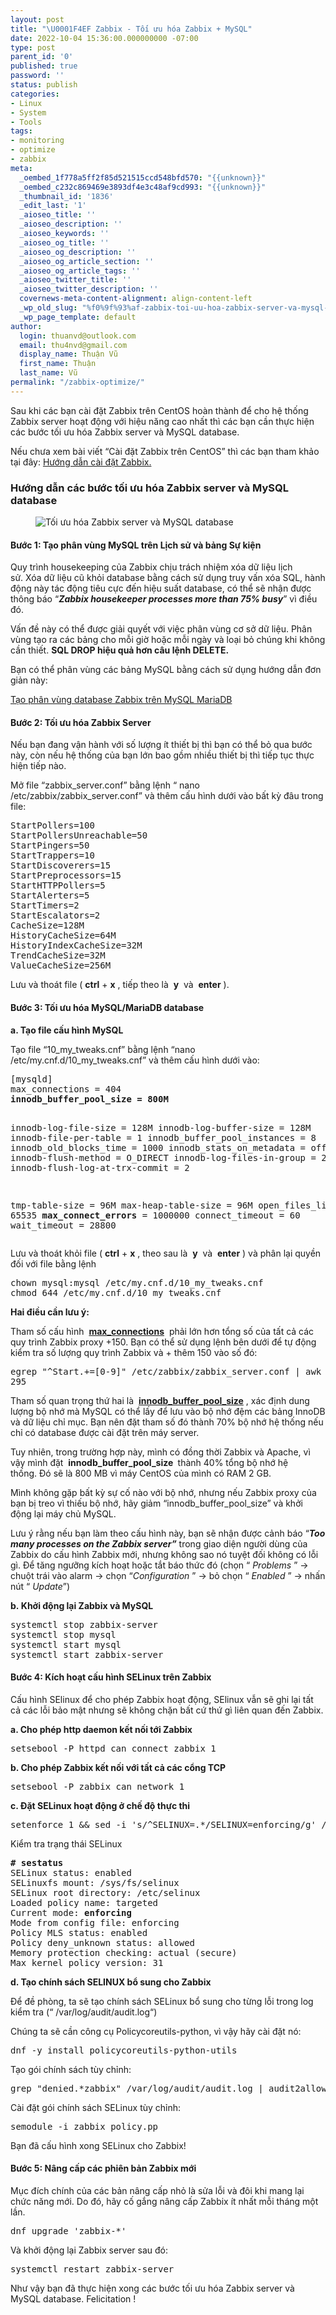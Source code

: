 ```yaml
---
layout: post
title: "\U0001F4EF Zabbix - Tối ưu hóa Zabbix + MySQL"
date: 2022-10-04 15:36:00.000000000 -07:00
type: post
parent_id: '0'
published: true
password: ''
status: publish
categories:
- Linux
- System
- Tools
tags:
- monitoring
- optimize
- zabbix
meta:
  _oembed_1f778a5ff2f85d521515ccd548bfd570: "{{unknown}}"
  _oembed_c232c869469e3893df4e3c48af9cd993: "{{unknown}}"
  _thumbnail_id: '1836'
  _edit_last: '1'
  _aioseo_title: ''
  _aioseo_description: ''
  _aioseo_keywords: ''
  _aioseo_og_title: ''
  _aioseo_og_description: ''
  _aioseo_og_article_section: ''
  _aioseo_og_article_tags: ''
  _aioseo_twitter_title: ''
  _aioseo_twitter_description: ''
  covernews-meta-content-alignment: align-content-left
  _wp_old_slug: "%f0%9f%93%af-zabbix-toi-uu-hoa-zabbix-server-va-mysql-database"
  _wp_page_template: default
author:
  login: thuanvd@outlook.com
  email: thu4nvd@gmail.com
  display_name: Thuận Vũ
  first_name: Thuận
  last_name: Vũ
permalink: "/zabbix-optimize/"
---
```

<p><!-- wp:paragraph --></p>
<p>Sau khi các bạn cài đặt Zabbix trên CentOS hoàn thành để cho hệ thống Zabbix server hoạt động với hiệu năng cao nhất thì các bạn cần thực hiện các bước tối ưu hóa Zabbix server và MySQL database.</p>
<p><!-- /wp:paragraph --></p>
<p><!-- wp:paragraph --></p>
<p>Nếu chưa xem bài viết “Cài đặt Zabbix trên CentOS” thì các bạn tham khảo tại đây: <a href="https://thuanvu.me/zabbix-install" target="_blank" rel="noopener" title="Hướng dẫn cài đặt Zabbix.">Hướng dẫn cài đặt Zabbix.</a></p>
<p><!-- /wp:paragraph --></p>
<p><!-- wp:kadence/tableofcontents {"uniqueID":"_450b2a-a8","allowedHeaders":[{"h1":false,"h2":false,"h3":false,"h4":true,"h5":false,"h6":false}],"containerBackground":"#abb8c3"} /--></p>
<p><!-- wp:heading {"level":3} --></p>
<h3>Hướng dẫn các bước tối ưu hóa Zabbix server và MySQL database</h3>
<p><!-- /wp:heading --></p>
<p><!-- wp:image --></p>
<figure class="wp-block-image"><img src="{{ site.baseurl }}/assets/2022/10/Toi-uu-hoa-Zabbix-server-va-MySQL-database.png" alt="Tối ưu hóa Zabbix server và MySQL database" /></figure>
<p><!-- /wp:image --></p>
<p><!-- wp:heading {"level":4} --></p>
<h4><strong>Bước 1: Tạo phân vùng MySQL trên Lịch sử và bảng Sự kiện</strong></h4>
<p><!-- /wp:heading --></p>
<p><!-- wp:paragraph --></p>
<p>Quy trình housekeeping của Zabbix chịu trách nhiệm xóa dữ liệu lịch sử. Xóa dữ liệu cũ khỏi database bằng cách sử dụng truy vấn xóa SQL, hành động này tác động tiêu cực đến hiệu suất database, có thể sẽ nhận được thông báo “<strong><em>Zabbix housekeeper processes more than 75% busy</em></strong>” vì điều đó.</p>
<p><!-- /wp:paragraph --></p>
<p><!-- wp:paragraph --></p>
<p>Vấn đề này có thể được giải quyết với việc phân vùng cơ sở dữ liệu. Phân vùng tạo ra các bảng cho mỗi giờ hoặc mỗi ngày và loại bỏ chúng khi không cần thiết. <strong>SQL DROP hiệu quả hơn câu lệnh DELETE.</strong></p>
<p><!-- /wp:paragraph --></p>
<p><!-- wp:paragraph --></p>
<p>Bạn có thể phân vùng các bảng MySQL bằng cách sử dụng&nbsp;hướng dẫn đơn giản này:</p>
<p><!-- /wp:paragraph --></p>
<p><!-- wp:paragraph --></p>
<p><a href="https://thuanvu.me/zabbix-mariadb-repartition" target="_blank" rel="noopener">Tạo phân vùng database Zabbix trên MySQL MariaDB</a></p>
<p><!-- /wp:paragraph --></p>
<p><!-- wp:heading {"level":4} --></p>
<h4><strong>Bước 2: Tối ưu hóa Zabbix Server</strong></h4>
<p><!-- /wp:heading --></p>
<p><!-- wp:paragraph --></p>
<p>Nếu bạn đang vận hành với số lượng ít thiết bị thì bạn có thể bỏ qua bước này, còn nếu hệ thống của bạn lớn bao gồm nhiều thiết bị thì tiếp tục thực hiện tiếp nào.</p>
<p><!-- /wp:paragraph --></p>
<p><!-- wp:paragraph --></p>
<p>Mở&nbsp;file “zabbix_server.conf” bằng lệnh “ nano /etc/zabbix/zabbix_server.conf” và thêm cấu hình dưới vào bất kỳ đâu trong file:</p>
<p><!-- /wp:paragraph --></p>
<p><!-- wp:preformatted --></p>
<pre class="wp-block-preformatted">StartPollers=100
StartPollersUnreachable=50
StartPingers=50
StartTrappers=10
StartDiscoverers=15
StartPreprocessors=15
StartHTTPPollers=5
StartAlerters=5
StartTimers=2
StartEscalators=2
CacheSize=128M
HistoryCacheSize=64M
HistoryIndexCacheSize=32M
TrendCacheSize=32M
ValueCacheSize=256M</pre>
<p><!-- /wp:preformatted --></p>
<p><!-- wp:paragraph --></p>
<p>Lưu và thoát file (&nbsp;<strong>ctrl</strong>&nbsp;+&nbsp;<strong>x</strong>&nbsp;, tiếp theo là&nbsp;&nbsp;<strong>y</strong>&nbsp;&nbsp;và&nbsp;&nbsp;<strong>enter</strong>&nbsp;).</p>
<p><!-- /wp:paragraph --></p>
<p><!-- wp:heading {"level":4} --></p>
<h4><strong>Bước 3: Tối ưu hóa MySQL/MariaDB database</strong></h4>
<p><!-- /wp:heading --></p>
<p><!-- wp:paragraph --></p>
<p><strong>a. Tạo file cấu hình MySQL</strong></p>
<p><!-- /wp:paragraph --></p>
<p><!-- wp:paragraph --></p>
<p>Tạo file “10_my_tweaks.cnf”&nbsp;bằng lệnh “nano /etc/my.cnf.d/10_my_tweaks.cnf” và thêm cấu hình dưới vào:</p>
<p><!-- /wp:paragraph --></p>
<p><!-- wp:preformatted --></p>
<pre class="wp-block-preformatted">[mysqld]
max_connections = 404
<strong>innodb_buffer_pool_size = 800M</strong>

innodb-log-file-size = 128M
innodb-log-buffer-size = 128M
innodb-file-per-table = 1
innodb_buffer_pool_instances = 8
innodb_old_blocks_time = 1000
innodb_stats_on_metadata = off
innodb-flush-method = O_DIRECT
innodb-log-files-in-group = 2
innodb-flush-log-at-trx-commit = 2

tmp-table-size = 96M
max-heap-table-size = 96M
open_files_limit = 65535
<strong>max_connect_errors</strong> = 1000000
connect_timeout = 60
wait_timeout = 28800</pre>
<p><!-- /wp:preformatted --></p>
<p><!-- wp:paragraph --></p>
<p>Lưu và thoát khỏi file ( <strong>ctrl</strong> + <strong>x</strong> , theo sau là  <strong>y</strong>  và  <strong>enter</strong> ) và phân lại quyền đối với file bằng lệnh</p>
<p><!-- /wp:paragraph --></p>
<p><!-- wp:preformatted --></p>
<pre class="wp-block-preformatted">chown mysql:mysql /etc/my.cnf.d/10_my_tweaks.cnf
chmod 644 /etc/my.cnf.d/10_my_tweaks.cnf</pre>
<p><!-- /wp:preformatted --></p>
<p><!-- wp:paragraph --></p>
<p><strong>Hai điều cần lưu ý:</strong></p>
<p><!-- /wp:paragraph --></p>
<p><!-- wp:paragraph --></p>
<p>Tham số cấu hình&nbsp;&nbsp;<a href="https://dev.mysql.com/doc/refman/5.5/en/server-system-variables.html#sysvar_max_connections" target="_blank" rel="noreferrer noopener"><strong>max_connections</strong></a>&nbsp;&nbsp;phải lớn hơn tổng số của tất cả các quy trình Zabbix proxy +150. Bạn có thể sử dụng lệnh bên dưới để tự động kiểm tra số lượng quy trình Zabbix và + thêm 150 vào số đó:</p>
<p><!-- /wp:paragraph --></p>
<p><!-- wp:preformatted --></p>
<pre class="wp-block-preformatted">egrep "^Start.+=[0-9]" /etc/zabbix/zabbix_server.conf | awk -F "=" '{s+=$2} END {print s+150}'
295</pre>
<p><!-- /wp:preformatted --></p>
<p><!-- wp:paragraph --></p>
<p>Tham số quan trọng thứ hai là&nbsp;&nbsp;<strong><a href="https://dev.mysql.com/doc/refman/5.7/en/innodb-parameters.html#sysvar_innodb_buffer_pool_size" target="_blank" rel="noreferrer noopener">innodb_buffer_pool_size</a></strong>&nbsp;, xác định dung lượng bộ nhớ mà MySQL có thể lấy để lưu vào bộ nhớ đệm các bảng InnoDB và dữ liệu chỉ mục.&nbsp;Bạn nên đặt tham số đó thành 70% bộ nhớ hệ thống nếu chỉ có database được cài đặt trên máy server.</p>
<p><!-- /wp:paragraph --></p>
<p><!-- wp:paragraph --></p>
<p>Tuy nhiên, trong trường hợp này, mình có đồng thời Zabbix và Apache, vì vậy mình đặt  <strong>innodb_buffer_pool_size </strong> thành 40% tổng bộ nhớ hệ thống. Đó sẽ là 800 MB vì ​​máy CentOS của mình có RAM 2 GB.</p>
<p><!-- /wp:paragraph --></p>
<p><!-- wp:paragraph --></p>
<p>Mình không gặp bất kỳ sự cố nào với bộ nhớ, nhưng nếu Zabbix proxy của bạn bị treo vì thiếu bộ nhớ, hãy giảm “innodb_buffer_pool_size” và khởi động lại máy chủ MySQL.</p>
<p><!-- /wp:paragraph --></p>
<p><!-- wp:paragraph --></p>
<p>Lưu ý rằng nếu bạn làm theo cấu hình này, bạn sẽ nhận được cảnh báo “<strong><em>Too many processes on the Zabbix server”</em></strong> trong giao diện người dùng của Zabbix do cấu hình Zabbix mới, nhưng không sao nó tuyệt đối không có lỗi gì. Để tăng ngưỡng kích hoạt hoặc tắt báo thức đó (chọn “ <em>Problems</em> ” → chuột trái vào alarm → chọn “<em>Configuration</em> ” → bỏ chọn “ <em>Enabled</em> ” → nhấn nút “ <em>Update</em>”)</p>
<p><!-- /wp:paragraph --></p>
<p><!-- wp:paragraph --></p>
<p><strong>b.&nbsp;Khởi động lại Zabbix và MySQL</strong></p>
<p><!-- /wp:paragraph --></p>
<p><!-- wp:preformatted --></p>
<pre class="wp-block-preformatted">systemctl stop zabbix-server
systemctl stop mysql
systemctl start mysql
systemctl start zabbix-server</pre>
<p><!-- /wp:preformatted --></p>
<p><!-- wp:heading {"level":4} --></p>
<h4><strong>Bước 4: Kích hoạt cấu hình SELinux trên Zabbix</strong></h4>
<p><!-- /wp:heading --></p>
<p><!-- wp:paragraph --></p>
<p>Cấu hình SElinux để cho phép Zabbix hoạt động, SElinux vẫn sẽ ghi lại tất cả các lỗi bảo mật nhưng sẽ không chặn bất cứ thứ gì liên quan đến Zabbix.</p>
<p><!-- /wp:paragraph --></p>
<p><!-- wp:paragraph --></p>
<p><strong>a. Cho phép http daemon kết nối tới Zabbix</strong></p>
<p><!-- /wp:paragraph --></p>
<p><!-- wp:preformatted --></p>
<pre class="wp-block-preformatted">setsebool -P httpd_can_connect_zabbix 1</pre>
<p><!-- /wp:preformatted --></p>
<p><!-- wp:paragraph --></p>
<p><strong>b. Cho phép Zabbix kết nối với tất cả các cổng TCP</strong></p>
<p><!-- /wp:paragraph --></p>
<p><!-- wp:preformatted --></p>
<pre class="wp-block-preformatted">setsebool -P zabbix_can_network 1</pre>
<p><!-- /wp:preformatted --></p>
<p><!-- wp:paragraph --></p>
<p><strong>c. Đặt SELinux hoạt động ở chế độ thực thi</strong></p>
<p><!-- /wp:paragraph --></p>
<p><!-- wp:preformatted --></p>
<pre class="wp-block-preformatted">setenforce 1 &amp;&amp; sed -i 's/^SELINUX=.*/SELINUX=enforcing/g' /etc/selinux/config</pre>
<p><!-- /wp:preformatted --></p>
<p><!-- wp:paragraph --></p>
<p>Kiểm tra trạng thái SELinux</p>
<p><!-- /wp:paragraph --></p>
<p><!-- wp:preformatted --></p>
<pre class="wp-block-preformatted"><strong># sestatus</strong>
SELinux status: enabled
SELinuxfs mount: /sys/fs/selinux
SELinux root directory: /etc/selinux
Loaded policy name: targeted
Current mode: <strong>enforcing</strong>
Mode from config file: enforcing
Policy MLS status: enabled
Policy deny_unknown status: allowed
Memory protection checking: actual (secure)
Max kernel policy version: 31</pre>
<p><!-- /wp:preformatted --></p>
<p><!-- wp:paragraph --></p>
<p><strong>d. Tạo chính sách SELINUX bổ sung cho Zabbix</strong></p>
<p><!-- /wp:paragraph --></p>
<p><!-- wp:paragraph --></p>
<p>Để đề phòng, ta sẽ tạo chính sách SELinux bổ sung cho từng lỗi trong log kiểm tra (“ /var/log/audit/audit.log“)</p>
<p><!-- /wp:paragraph --></p>
<p><!-- wp:paragraph --></p>
<p>Chúng ta sẽ cần công cụ Policycoreutils-python, vì vậy hãy cài đặt nó:</p>
<p><!-- /wp:paragraph --></p>
<p><!-- wp:preformatted --></p>
<pre class="wp-block-preformatted">dnf -y install policycoreutils-python-utils</pre>
<p><!-- /wp:preformatted --></p>
<p><!-- wp:paragraph --></p>
<p>Tạo gói chính sách tùy chỉnh:</p>
<p><!-- /wp:paragraph --></p>
<p><!-- wp:preformatted --></p>
<pre class="wp-block-preformatted">grep "denied.*zabbix" /var/log/audit/audit.log | audit2allow -M zabbix_policy</pre>
<p><!-- /wp:preformatted --></p>
<p><!-- wp:paragraph --></p>
<p>Cài đặt gói chính sách SELinux tùy chỉnh:</p>
<p><!-- /wp:paragraph --></p>
<p><!-- wp:preformatted --></p>
<pre class="wp-block-preformatted">semodule -i zabbix_policy.pp</pre>
<p><!-- /wp:preformatted --></p>
<p><!-- wp:paragraph --></p>
<p>Bạn đã cấu hình xong SELinux cho Zabbix!</p>
<p><!-- /wp:paragraph --></p>
<p><!-- wp:heading {"level":4} --></p>
<h4><strong>Bước 5: Nâng cấp các phiên bản Zabbix mới</strong></h4>
<p><!-- /wp:heading --></p>
<p><!-- wp:paragraph --></p>
<p>Mục đích chính của các bản nâng cấp nhỏ là sửa lỗi và đôi khi mang lại chức năng mới.&nbsp;Do đó, hãy cố gắng nâng cấp Zabbix ít nhất mỗi tháng một lần.</p>
<p><!-- /wp:paragraph --></p>
<p><!-- wp:preformatted --></p>
<pre class="wp-block-preformatted">dnf upgrade 'zabbix-*'</pre>
<p><!-- /wp:preformatted --></p>
<p><!-- wp:paragraph --></p>
<p>Và khởi động lại Zabbix server sau đó:</p>
<p><!-- /wp:paragraph --></p>
<p><!-- wp:preformatted --></p>
<pre class="wp-block-preformatted">systemctl restart zabbix-server</pre>
<p><!-- /wp:preformatted --></p>
<p><!-- wp:paragraph --></p>
<p>Như vậy bạn đã thực hiện xong các bước tối ưu hóa Zabbix server và MySQL database. Felicitation !</p>
<p><!-- /wp:paragraph --></p>
